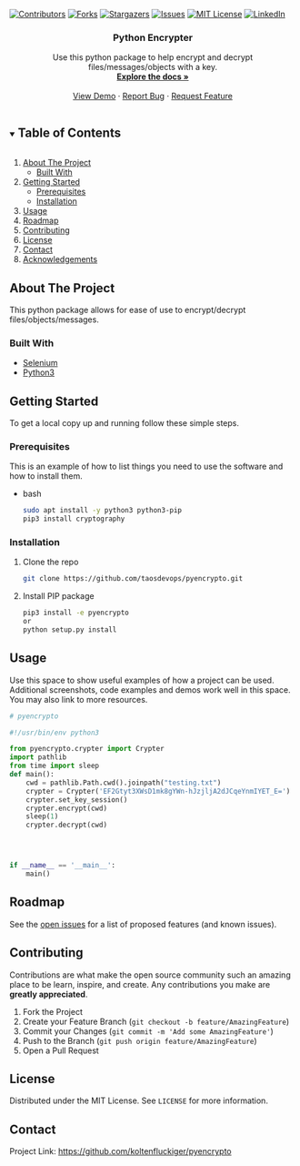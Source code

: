 <!-- PROJECT SHIELDS -->

<!--
*** I'm using markdown "reference style" links for readability.
*** Reference links are enclosed in brackets [ ] instead of parentheses ( ).
*** See the bottom of this document for the declaration of the reference variables
*** for contributors-url, forks-url, etc. This is an optional, concise syntax you may use.
*** https://www.markdownguide.org/basic-syntax/#reference-style-links
-->

[![Contributors][contributors-shield]][contributors-url]
[![Forks][forks-shield]][forks-url]
[![Stargazers][stars-shield]][stars-url]
[![Issues][issues-shield]][issues-url]
[![MIT License][license-shield]][license-url]
[![LinkedIn][linkedin-shield]][linkedin-url]

  <h3 align="center">Python Encrypter</h3>

  <p align="center">
    Use this python package to help encrypt and decrypt files/messages/objects with a key.
    <br />
    <a href="https://github.com/koltenfluckiger/pyencrypto"><strong>Explore the docs »</strong></a>
    <br />
    <br />
    <a href="https://github.com/koltenfluckiger/pyencrypto">View Demo</a>
    ·
    <a href="https://github.com/koltenfluckiger/pyencrypto/issues">Report Bug</a>
    ·
    <a href="https://github.com/koltenfluckiger/pyencrypto/issues">Request Feature</a>
  </p>
</p>

<!-- TABLE OF CONTENTS -->

<details open="open">
  <summary><h2 style="display: inline-block">Table of Contents</h2></summary>
  <ol>
    <li>
      <a href="#about-the-project">About The Project</a>
      <ul>
        <li><a href="#built-with">Built With</a></li>
      </ul>
    </li>
    <li>
      <a href="#getting-started">Getting Started</a>
      <ul>
        <li><a href="#prerequisites">Prerequisites</a></li>
        <li><a href="#installation">Installation</a></li>
      </ul>
    </li>
    <li><a href="#usage">Usage</a></li>
    <li><a href="#roadmap">Roadmap</a></li>
    <li><a href="#contributing">Contributing</a></li>
    <li><a href="#license">License</a></li>
    <li><a href="#contact">Contact</a></li>
    <li><a href="#acknowledgements">Acknowledgements</a></li>
  </ol>
</details>

<!-- ABOUT THE PROJECT -->

## About The Project

This python package allows for ease of use to encrypt/decrypt files/objects/messages.

### Built With

-   [Selenium](https://pypi.org/project/cryptography/)
-   [Python3](https://www.python.org/)

<!-- GETTING STARTED -->

## Getting Started

To get a local copy up and running follow these simple steps.

### Prerequisites

This is an example of how to list things you need to use the software and how to install them.

-   bash
    ```sh
    sudo apt install -y python3 python3-pip
    pip3 install cryptography
    ```

### Installation

1.  Clone the repo
    ```sh
    git clone https://github.com/taosdevops/pyencrypto.git
    ```
2.  Install PIP package
    ```sh
    pip3 install -e pyencrypto
    or
    python setup.py install
    ```

<!-- USAGE EXAMPLES -->

## Usage

Use this space to show useful examples of how a project can be used. Additional screenshots, code examples and demos work well in this space. You may also link to more resources.


```python
# pyencrypto

#!/usr/bin/env python3

from pyencrypto.crypter import Crypter
import pathlib
from time import sleep
def main():
    cwd = pathlib.Path.cwd().joinpath("testing.txt")
    crypter = Crypter('EF2Gtyt3XWsD1mk8gYWn-hJzjljA2dJCqeYnmIYET_E=')
    crypter.set_key_session()
    crypter.encrypt(cwd)
    sleep(1)
    crypter.decrypt(cwd)




if __name__ == '__main__':
    main()
```


<!-- ROADMAP -->

## Roadmap

See the [open issues](https://github.com/koltenfluckiger/pyencrypto/issues) for a list of proposed features (and known issues).

<!-- CONTRIBUTING -->

## Contributing

Contributions are what make the open source community such an amazing place to be learn, inspire, and create. Any contributions you make are **greatly appreciated**.

1.  Fork the Project
2.  Create your Feature Branch (`git checkout -b feature/AmazingFeature`)
3.  Commit your Changes (`git commit -m 'Add some AmazingFeature'`)
4.  Push to the Branch (`git push origin feature/AmazingFeature`)
5.  Open a Pull Request

<!-- LICENSE -->

## License

Distributed under the MIT License. See `LICENSE` for more information.

<!-- CONTACT -->

## Contact

Project Link: <https://github.com/koltenfluckiger/pyencrypto>

<!-- MARKDOWN LINKS & IMAGES -->

<!-- https://www.markdownguide.org/basic-syntax/#reference-style-links -->

[contributors-shield]: https://img.shields.io/github/contributors/koltenfluckiger/repo.svg?style=for-the-badge

[contributors-url]: https://github.com/koltenfluckiger/pyencrypto/graphs/contributors

[forks-shield]: https://img.shields.io/github/forks/koltenfluckiger/repo.svg?style=for-the-badge

[forks-url]: https://github.com/koltenfluckiger/pyencrypto/network/members

[stars-shield]: https://img.shields.io/github/stars/koltenfluckiger/repo.svg?style=for-the-badge

[stars-url]: https://github.com/koltenfluckiger/pyencrypto/stargazers

[issues-shield]: https://img.shields.io/github/issues/koltenfluckiger/repo.svg?style=for-the-badge

[issues-url]: https://github.com/koltenfluckiger/pyencrypto/issues

[license-shield]: https://img.shields.io/github/license/koltenfluckiger/repo.svg?style=for-the-badge

[license-url]: https://github.com/koltenfluckiger/pyencrypto/blob/master/LICENSE.txt

[linkedin-shield]: https://img.shields.io/badge/-LinkedIn-black.svg?style=for-the-badge&logo=linkedin&colorB=555

[linkedin-url]: https://linkedin.com/in/koltenfluckiger
